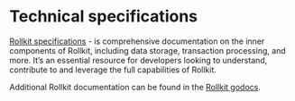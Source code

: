 # Technical specifications

[Rollkit specifications](https://rollkit.github.io/rollkit/index.html) - is comprehensive documentation on the inner components of Rollkit, including data storage, transaction processing, and more. It’s an essential resource for developers looking to understand, contribute to and leverage the full capabilities of Rollkit.

Additional Rollkit documentation can be found in the [Rollkit godocs](https://pkg.go.dev/github.com/rollkit/rollkit).
